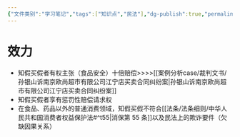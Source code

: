 ```yaml
---
{"文件类别":"学习笔记","tags":["知识点","民法"],"dg-publish":true,"permalink":"/学习笔记studyup/知识点cheese/知假买假/","dgPassFrontmatter":true,"created":"2024-07-17T11:16:10.421+08:00","updated":"2024-10-27T23:09:06.421+08:00"}
---
```


# 效力
- 知假买假者有权主张（食品安全）十倍赔偿>>>>[[案例分析case/裁判文书/孙银山诉南京欧尚超市有限公司江宁店买卖合同纠纷案\|孙银山诉南京欧尚超市有限公司江宁店买卖合同纠纷案]]
- 知假买假者享有惩罚性赔偿请求权
- 在食品、药品以外的普通消费领域，知假买假不符合[[法条/法条细则/中华人民共和国消费者权益保护法#^t55\|消保第 55 条]]以及民法上的欺诈要件（欠缺因果关系）
